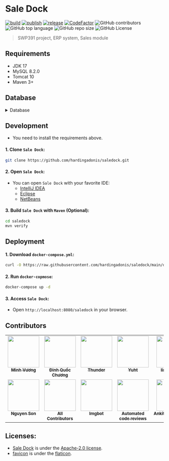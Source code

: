 # Sale Dock
[![build](https://github.com/hardingadonis/saledock/actions/workflows/build.yml/badge.svg)](https://github.com/hardingadonis/saledock/actions/workflows/build.yml)
[![publish](https://github.com/hardingadonis/saledock/actions/workflows/publish.yml/badge.svg)](https://github.com/hardingadonis/saledock/actions/workflows/publish.yml)
[![release](https://github.com/hardingadonis/saledock/actions/workflows/release.yml/badge.svg)](https://github.com/hardingadonis/saledock/actions/workflows/release.yml)
[![CodeFactor](https://www.codefactor.io/repository/github/hardingadonis/saledock/badge)](https://www.codefactor.io/repository/github/hardingadonis/saledock)
![GitHub contributors](https://img.shields.io/github/contributors/hardingadonis/saledock)
![GitHub top language](https://img.shields.io/github/languages/top/hardingadonis/saledock)
![GitHub repo size](https://img.shields.io/github/repo-size/hardingadonis/saledock)
![GitHub License](https://img.shields.io/github/license/hardingadonis/saledock)
> SWP391 project, ERP system, Sales module


## Requirements
- JDK 17
- MySQL 8.2.0
- Tomcat 10
- Maven 3+


## Database
<details>
  <summary>Database</summary>

  <div style="margin-top: 20px">
    <a href="https://github.com/hardingadonis/saledock">
      <img src="database/database.svg"/>
    </a>
  </div>
</details>


## Development
- You need to install the requirements above.
#### 1. Clone `Sale Dock`:
```bash
git clone https://github.com/hardingadonis/saledock.git
```
#### 2. Open `Sale Dock`:
- You can open `Sale Dock` with your favorite IDE:
  - [IntelliJ IDEA](https://www.jetbrains.com/idea/)
  - [Eclipse](https://www.eclipse.org/)
  - [NetBeans](https://netbeans.apache.org/)
#### 3. Build `Sale Dock` with `Maven` (Optional):
```bash
cd saledock
mvn verify
```


## Deployment
#### 1. Download `docker-compose.yml`:
```bash
curl -O https://raw.githubusercontent.com/hardingadonis/saledock/main/docker-compose.yml
```
#### 2. Run `docker-copmose`:
```bash
docker-compose up -d
```
#### 3. Access `Sale Dock`:
- Open `http://localhost:8080/saledock` in your browser.


## Contributors

<!-- ALL-CONTRIBUTORS-LIST:START - Do not remove or modify this section -->
<!-- prettier-ignore-start -->
<!-- markdownlint-disable -->
<table>
  <tbody>
    <tr>
      <td align="center" valign="top" width="20%"><a href="https://github.com/hardingadonis"><img src="https://avatars.githubusercontent.com/u/34091632?v=4" width="100px;" alt=""/><br /><sub><b>Minh Vương</b></sub></a></td>
      <td align="center" valign="top" width="20%"><a href="https://github.com/bakaqc"><img src="https://avatars.githubusercontent.com/u/126387856?v=4" width="100px;" alt=""/><br /><sub><b>Đinh Quốc Chương</b></sub></a></td>
      <td align="center" valign="top" width="20%"><a href="https://github.com/htnghia1423"><img src="https://avatars.githubusercontent.com/u/137130942?v=4" width="100px;" alt=""/><br /><sub><b>Thunder</b></sub></a></td>
      <td align="center" valign="top" width="20%"><a href="https://github.com/yuhtnguyen"><img src="https://avatars.githubusercontent.com/u/137138731?v=4" width="100px;" alt=""/><br /><sub><b>Yuht</b></sub></a></td>
      <td align="center" valign="top" width="20%"><a href="https://github.com/linhlm0210"><img src="https://avatars.githubusercontent.com/u/147788973?v=4" width="100px;" alt=""/><br /><sub><b>linhlm0210</b></sub></a></td>
    </tr>
    <tr>
      <td align="center" valign="top" width="20%"><a href="https://github.com/thson58"><img src="https://avatars.githubusercontent.com/u/152074875?v=4" width="100px;" alt=""/><br /><sub><b>Nguyen Son</b></sub></a></td>
      <td align="center" valign="top" width="20%"><a href="https://allcontributors.org"><img src="https://avatars.githubusercontent.com/u/46410174?v=4" width="100px;" alt=""/><br /><sub><b>All Contributors</b></sub></a></td>
      <td align="center" valign="top" width="20%"><a href="https://imgbot.net"><img src="https://avatars.githubusercontent.com/u/31427850?v=4" width="100px;" alt=""/><br /><sub><b>Imgbot</b></sub></a></td>
      <td align="center" valign="top" width="20%"><a href="https://www.codefactor.io"><img src="https://avatars.githubusercontent.com/u/13309880?v=4" width="100px;" alt=""/><br /><sub><b>Automated code reviews</b></sub></a></td>
      <td align="center" valign="top" width="20%"><a href="https://github.com/AnkitaGhosh2000"><img src="https://avatars.githubusercontent.com/u/152983487?v=4" width="100px;" alt=""/><br /><sub><b>AnkitaGhosh2000</b></sub></a></td>
      <td align="center" valign="top" width="20%"><a href="https://github.com/SaibalCts23"><img src="https://avatars.githubusercontent.com/u/153187590?v=4" width="100px;" alt=""/><br /><sub><b>SaibalCts23</b></sub></a></td>
      <td align="center" valign="top" width="20%"><a href="https://github.com/AdrishOfHogwarts"><img src="https://avatars.githubusercontent.com/u/152976845?v=4" width="100px;" alt=""/><br /><sub><b>Adrish Bose</b></sub></a></td>
    </tr>
  </tbody>
</table>

<!-- markdownlint-restore -->
<!-- prettier-ignore-end -->

<!-- ALL-CONTRIBUTORS-LIST:END -->


## Licenses:
- [Sale Dock](https://github.com/hardingadonis/saledock) is under the [Apache-2.0 license](https://github.com/hardingadonis/saledock/blob/main/LICENSE).
- [favicon](https://github.com/hardingadonis/saledock/blob/main/src/main/webapp/assets/images/favicon/favicon.png) is under the [flaticon](https://www.flaticon.com/free-icon/sale_791968).